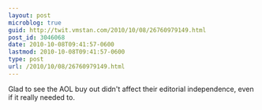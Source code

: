 ```yaml
---
layout: post
microblog: true
guid: http://twit.vmstan.com/2010/10/08/26760979149.html
post_id: 3046068
date: 2010-10-08T09:41:57-0600
lastmod: 2010-10-08T09:41:57-0600
type: post
url: /2010/10/08/26760979149.html
---
```

Glad to see the AOL buy out didn't affect their editorial independence, even if it really needed to.
